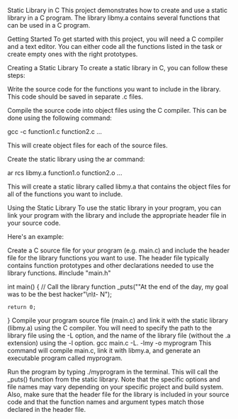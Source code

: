 Static Library in C
This project demonstrates how to create and use a static library in a C program. The library libmy.a contains several functions that can be used in a C program.

Getting Started
To get started with this project, you will need a C compiler and a text editor. You can either code all the functions listed in the task or create empty ones with the right prototypes.

Creating a Static Library
To create a static library in C, you can follow these steps:

Write the source code for the functions you want to include in the library. This code should be saved in separate .c files.

Compile the source code into object files using the C compiler. This can be done using the following command:

gcc -c function1.c function2.c ...

This will create object files for each of the source files.

Create the static library using the ar command:

ar rcs libmy.a function1.o function2.o ...

This will create a static library called libmy.a that contains the object files for all of the functions you want to include.

Using the Static Library
To use the static library in your program, you can link your program with the library and include the appropriate header file in your source code.

Here's an example:

Create a C source file for your program (e.g. main.c) and include the header file for the library functions you want to use. The header file typically contains function prototypes and other declarations needed to use the library functions.
#include "main.h"

int main() {
    // Call the library function
    _puts("\"At the end of the day, my goal was to be the best hacker\"\n\t- N");

    return 0;
}
Compile your program source file (main.c) and link it with the static library (libmy.a) using the C compiler. You will need to specify the path to the library file using the -L option, and the name of the library file (without the .a extension) using the -l option.
gcc main.c -L. -lmy -o myprogram
This command will compile main.c, link it with libmy.a, and generate an executable program called myprogram.

Run the program by typing ./myprogram in the terminal. This will call the _puts() function from the static library.
Note that the specific options and file names may vary depending on your specific project and build system. Also, make sure that the header file for the library is included in your source code and that the function names and argument types match those declared in the header file.



